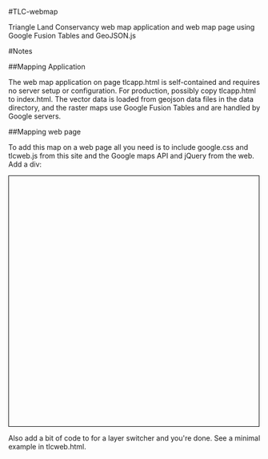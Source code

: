 #TLC-webmap

Triangle Land Conservancy web map application and web map page using Google Fusion Tables and GeoJSON.js

#Notes

##Mapping Application

The web map application on page tlcapp.html is self-contained and requires no server setup or configuration.
For production, possibly copy tlcapp.html to index.html. The vector data is loaded from geojson data files in
the data directory, and the raster maps use Google Fusion Tables and are handled by Google servers.

##Mapping web page

To add this map on a web page all you need is to include google.css and tlcweb.js from this site and the Google maps
API and jQuery from the web. Add a div:

<div id="map" style="width: 500px;height: 500px; border: solid black 1px;"></div>

Also add a bit of code to for a layer switcher and you're done. See a minimal example in tlcweb.html.